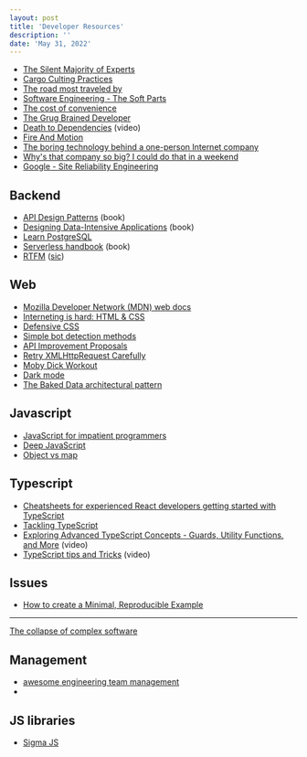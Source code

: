 ```yaml
---
layout: post
title: 'Developer Resources'
description: ''
date: 'May 31, 2022'
---
```


- [The Silent Majority of Experts](https://prog21.dadgum.com/143.html)
- [Cargo Culting Practices](https://isthisit.nz/posts/2022/cargo-culting-software-engineering-practices/)
- [The road most traveled by](https://littlegreenviper.com/miscellany/the-road-most-traveled-by/)
- [Software Engineering - The Soft Parts](https://addyosmani.com/blog/software-engineering-soft-parts/)
- [The cost of convenience](https://surma.dev/things/cost-of-convenience/)
- [The Grug Brained Developer](https://grugbrain.dev/)
- [Death to Dependencies](https://youtu.be/rrdu26fpl64) (video)
- [Fire And Motion](https://www.joelonsoftware.com/2002/01/06/fire-and-motion/)
- [The boring technology behind a one-person Internet company](https://www.listennotes.com/blog/the-boring-technology-behind-a-one-person-23/)
- [Why's that company so big? I could do that in a weekend](https://news.ycombinator.com/item?id=12626314)
- [Google - Site Reliability Engineering](https://sre.google/books/)

## Backend
- [API Design Patterns](https://www.manning.com/books/api-design-patterns) (book)
- [Designing Data-Intensive Applications](https://dataintensive.net/) (book)
- [Learn PostgreSQL](https://fluca1978.github.io/2020/10/28/LearnPostgreSQL.html)
- [Serverless handbook](https://serverlesshandbook.dev/) (book)
- [RTFM](https://en.wikipedia.org/wiki/RTFM) ([sic](https://xkcd.com/293/))


## Web
- [Mozilla Developer Network (MDN) web docs](https://developer.mozilla.org/en-US/docs/Learn/)
- [Interneting is hard: HTML & CSS](https://www.internetingishard.com/)
- [Defensive CSS](https://defensivecss.dev/)
- [Simple bot detection methods](https://www.ctrl.blog/entry/detect-non-browser-form-submission.html)
- [API Improvement Proposals](https://google.aip.dev/)
- [Retry XMLHttpRequest Carefully](http://lofi.limo/blog/retry-xmlhttprequest-carefully)
- [Moby Dick Workout](https://www.hogbaysoftware.com/posts/moby-dick-workout/)
- [Dark mode](https://ryanfeigenbaum.com/dark-mode/)
- [The Baked Data architectural pattern](https://simonwillison.net/2021/Jul/28/baked-data/)

## Javascript
- [JavaScript for impatient programmers](https://exploringjs.com/impatient-js/)
- [Deep JavaScript](exploringjs.com/deep-js/)
- [Object vs map](https://www.zhenghao.io/posts/object-vs-map)

## Typescript
- [Cheatsheets for experienced React developers getting started with TypeScript](https://github.com/typescript-cheatsheets/react)
- [Tackling TypeScript](https://exploringjs.com/tackling-ts/)
- [Exploring Advanced TypeScript Concepts - Guards, Utility Functions, and More](https://youtu.be/eJ6R1knfsoc) (video)
- [TypeScript tips and Tricks](https://youtu.be/hBk4nV7q6-w) (video)

## Issues
- [How to create a Minimal, Reproducible Example](https://stackoverflow.com/help/minimal-reproducible-example)

---

[The collapse of complex software](https://nolanlawson.com/2022/06/09/the-collapse-of-complex-software/)

## Management
- [awesome engineering team management](https://github.com/kdeldycke/awesome-engineering-team-management)
-

## JS libraries
- [Sigma JS](https://www.sigmajs.org/)
